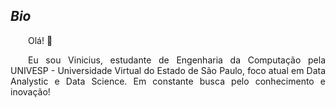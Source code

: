 _<h2>Bio</h2>_
<p align="justify">&emsp;&emsp;Olá! 👋
</p>

<p align="justify">&emsp;&emsp;Eu sou Vinicius, estudante de Engenharia da Computação pela UNIVESP - Universidade Virtual do Estado de São Paulo, foco atual em Data Analystic e Data Science. Em constante busca pelo conhecimento e inovação!
</p>

